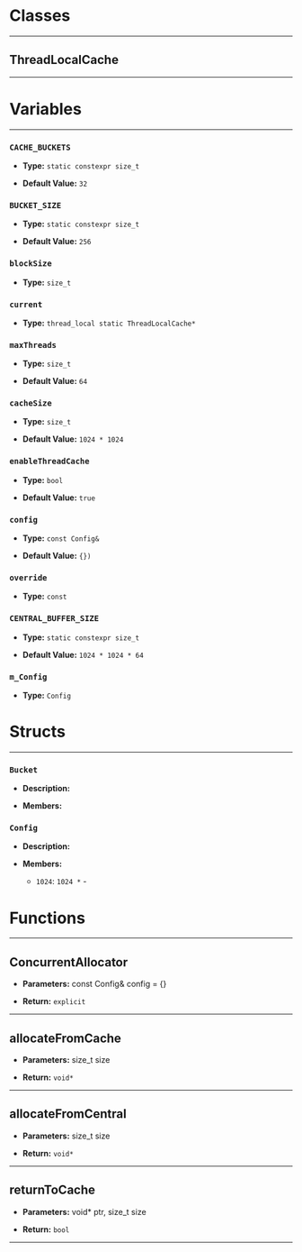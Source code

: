 # Classes
---

## ThreadLocalCache
---




# Variables
---

### `CACHE_BUCKETS`

- **Type:** `static constexpr size_t`

- **Default Value:** `32`



### `BUCKET_SIZE`

- **Type:** `static constexpr size_t`

- **Default Value:** `256`



### `blockSize`

- **Type:** `size_t`



### `current`

- **Type:** `thread_local static ThreadLocalCache*`



### `maxThreads`

- **Type:** `size_t`

- **Default Value:** `64`



### `cacheSize`

- **Type:** `size_t`

- **Default Value:** `1024 * 1024`



### `enableThreadCache`

- **Type:** `bool`

- **Default Value:** `true`



### `config`

- **Type:** `const Config&`

- **Default Value:** `{})`



### `override`

- **Type:** `const`



### `CENTRAL_BUFFER_SIZE`

- **Type:** `static constexpr size_t`

- **Default Value:** `1024 * 1024 * 64`



### `m_Config`

- **Type:** `Config`




# Structs
---

### `Bucket`

- **Description:** 

- **Members:**



### `Config`

- **Description:** 

- **Members:**

  - `1024`: `1024 *` - 




# Functions
---

## ConcurrentAllocator



- **Parameters:** const Config& config = {}

- **Return:** `explicit`

---

## allocateFromCache



- **Parameters:** size_t size

- **Return:** `void*`

---

## allocateFromCentral



- **Parameters:** size_t size

- **Return:** `void*`

---

## returnToCache



- **Parameters:** void* ptr, size_t size

- **Return:** `bool`

---
